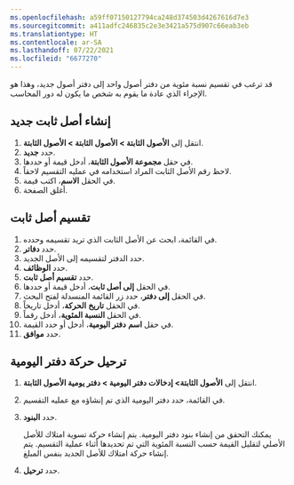 ```yaml
---
ms.openlocfilehash: a59ff07150127794ca248d374503d4267616d7e3
ms.sourcegitcommit: a411adfc246835c2e3e3421a575d907c66eab3eb
ms.translationtype: HT
ms.contentlocale: ar-SA
ms.lasthandoff: 07/22/2021
ms.locfileid: "6677270"
---
```

قد ترغب في تقسيم نسبة مئوية من دفتر أصول واحد إلى دفتر أصول جديد، وهذا هو الإجراء الذي عادة ما يقوم به شخص ما يكون له دور المحاسب.

## <a name="create-a-new-fixed-asset"></a>إنشاء أصل ثابت جديد

1.  انتقل إلى **الأصول الثابتة > الأصول الثابتة > الأصول الثابتة**.
2.  حدد **جديد**.
3.  في حقل **مجموعة الأصول الثابتة**، أدخل قيمة أو حددها.
4.  لاحظ رقم الأصل الثابت المراد استخدامه في عمليه التقسيم لاحقاً.
5.  في الحقل **الاسم**، اكتب قيمة‎.
6.  أغلق الصفحة.

## <a name="split-a-fixed-asset"></a>تقسيم أصل ثابت

1.  في القائمة، ابحث عن الأصل الثابت الذي تريد تقسيمه وحدده.
2.  حدد **دفاتر**.
3.  حدد الدفتر لتقسيمه إلى الأصل الجديد.
4.  حدد **الوظائف**.
5.  حدد **تقسيم أصل ثابت**.
6.  في الحقل **إلى أصل ثابت**، أدخل قيمة أو حددها.
7.  في الحقل **إلى دفتر**، حدد زر القائمة المنسدلة لفتح البحث.
8.  في الحقل **تاريخ** **الحركة**، أدخل تاريخاً.
9.  في الحقل **النسبة المئوية**، أدخل رقماً.
10. في حقل **اسم** **دفتر اليومية**، أدخل أو حدد القيمة.
11. حدد **موافق**.

## <a name="post-the-journal-transaction"></a>ترحيل حركة دفتر اليومية

1.  انتقل إلى **الأصول الثابتة> إدخالات دفتر اليومية > دفتر يومية الأصول الثابتة**.
2.  في القائمة، حدد دفتر اليومية الذي تم إنشاؤه مع عمليه التقسيم.
3.  حدد **البنود**.

    يمكنك التحقق من إنشاء بنود دفتر اليومية. يتم إنشاء حركة تسوية امتلاك للأصل الأصلي لتقليل القيمة حسب النسبة المئوية التي تم تحديدها أثناء عملية التقسيم. يتم إنشاء حركة امتلاك للأصل الجديد بنفس المبلغ.
4.  حدد **ترحيل**.
